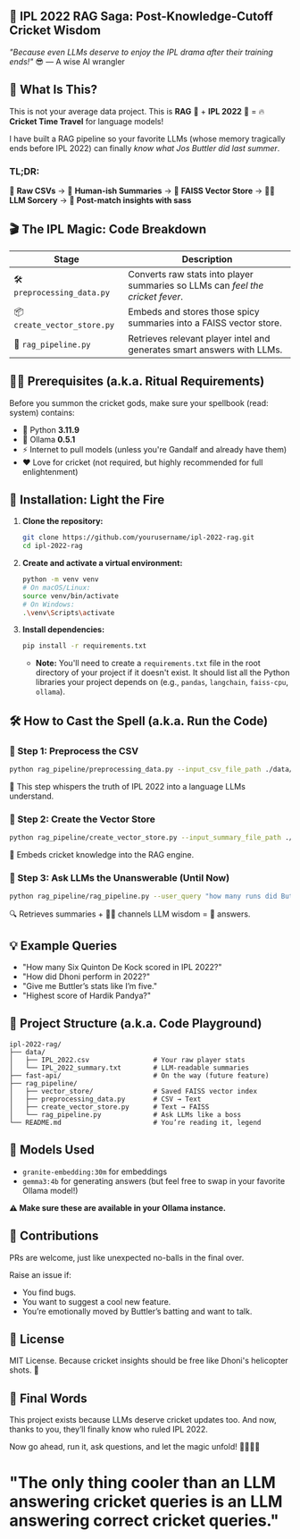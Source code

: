 ## 🏏 IPL 2022 RAG Saga: Post-Knowledge-Cutoff Cricket Wisdom

*"Because even LLMs deserve to enjoy the IPL drama after their training ends!"* 😎 — A wise AI wrangler


## 🤔 What Is This?

This is not your average data project. This is **RAG** 🧠 + **IPL 2022** 🎉 = 🔥 **Cricket Time Travel** for language models!

I have built a RAG pipeline so your favorite LLMs (whose memory tragically ends before IPL 2022) can finally *know what Jos Buttler did last summer*.

### TL;DR:

📄 **Raw CSVs** → 🧠 **Human-ish Summaries** → 💾 **FAISS Vector Store** → 🧙‍♂️ **LLM Sorcery** → 🎤 **Post-match insights with sass**


## 🎬 The IPL Magic: Code Breakdown

| Stage | Description |
|---|---|
| 🛠️ `preprocessing_data.py` | Converts raw stats into player summaries so LLMs can *feel the cricket fever*. |
| 📦 `create_vector_store.py` | Embeds and stores those spicy summaries into a FAISS vector store. |
| 🔮 `rag_pipeline.py` | Retrieves relevant player intel and generates smart answers with LLMs. |


## 🧙‍♂️ Prerequisites (a.k.a. Ritual Requirements)

Before you summon the cricket gods, make sure your spellbook (read: system) contains:

* 🐍 Python **3.11.9**
* 🦙 Ollama **0.5.1**
* ⚡ Internet to pull models (unless you're Gandalf and already have them)
* ❤️ Love for cricket (not required, but highly recommended for full enlightenment)


## 🧪 Installation: Light the Fire

1.  **Clone the repository:**
    ```bash
    git clone https://github.com/yourusername/ipl-2022-rag.git
    cd ipl-2022-rag
    ```

2.  **Create and activate a virtual environment:**
    ```bash
    python -m venv venv
    # On macOS/Linux:
    source venv/bin/activate
    # On Windows:
    .\venv\Scripts\activate
    ```

3.  **Install dependencies:**
    ```bash
    pip install -r requirements.txt
    ```
    * **Note:** You'll need to create a `requirements.txt` file in the root directory of your project if it doesn't exist. It should list all the Python libraries your project depends on (e.g., `pandas`, `langchain`, `faiss-cpu`, `ollama`).


## 🛠️ How to Cast the Spell (a.k.a. Run the Code)

### 🔹 Step 1: Preprocess the CSV

```bash
python rag_pipeline/preprocessing_data.py --input_csv_file_path ./data/IPL_2022.csv --output_text_file_path ./data/IPL_2022_summary.txt
```

🎤 This step whispers the truth of IPL 2022 into a language LLMs understand.

### 🔹 Step 2: Create the Vector Store

```bash
python rag_pipeline/create_vector_store.py --input_summary_file_path ./data/IPL_2022_summary.txt --embedding_model granite-embedding:30m --output_vector_store_path ./vector_store --output_vector_store_index_name ipl_2022
```

🧠 Embeds cricket knowledge into the RAG engine.

### 🔹 Step 3: Ask LLMs the Unanswerable (Until Now)

```bash
python rag_pipeline/rag_pipeline.py --user_query "how many runs did Buttler score?" --embedding_model granite-embedding:30m --chat_model gemma3:4b --output_vector_store_path ./vector_store --output_vector_store_index_name ipl_2022
```

🔍 Retrieves summaries + 🧙‍♂️ channels LLM wisdom = 💬 answers.


## 💡 Example Queries

* "How many Six Quinton De Kock scored in IPL 2022?"
* "How did Dhoni perform in 2022?"
* "Give me Buttler’s stats like I’m five."
* "Highest score of Hardik Pandya?"


## 🧪 Project Structure (a.k.a. Code Playground)

```
ipl-2022-rag/
├── data/
│   ├── IPL_2022.csv                # Your raw player stats
│   └── IPL_2022_summary.txt        # LLM-readable summaries
├── fast-api/                       # On the way (future feature)
├── rag_pipeline/
│   ├── vector_store/               # Saved FAISS vector index
│   ├── preprocessing_data.py       # CSV → Text
│   ├── create_vector_store.py      # Text → FAISS
│   └── rag_pipeline.py             # Ask LLMs like a boss
└── README.md                       # You’re reading it, legend
```


## 🤖 Models Used

* `granite-embedding:30m` for embeddings
* `gemma3:4b` for generating answers (but feel free to swap in your favorite Ollama model!)

**⚠️ Make sure these are available in your Ollama instance.**


## 🤝 Contributions

PRs are welcome, just like unexpected no-balls in the final over.

Raise an issue if:

* You find bugs.
* You want to suggest a cool new feature.
* You’re emotionally moved by Buttler’s batting and want to talk.


## 📜 License

MIT License. Because cricket insights should be free like Dhoni's helicopter shots. 🛫


## 🏁 Final Words

This project exists because LLMs deserve cricket updates too. And now, thanks to you, they’ll finally know who ruled IPL 2022.

Now go ahead, run it, ask questions, and let the magic unfold! 🧙‍♂️🏏🔥

<h1>"The only thing cooler than an LLM answering cricket queries is an LLM answering correct cricket queries."</h1>
